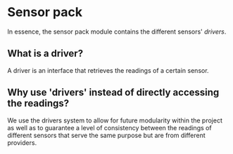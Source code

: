 # Sensor pack

In essence, the sensor pack module contains the different sensors' _drivers_.

## What is a driver?

A driver is an interface that retrieves the readings of a certain sensor.

## Why use 'drivers' instead of directly accessing the readings?

We use the drivers system to allow for future modularity within the project as well as to guarantee a level of consistency between the readings of different sensors that serve the same purpose but are from different providers.